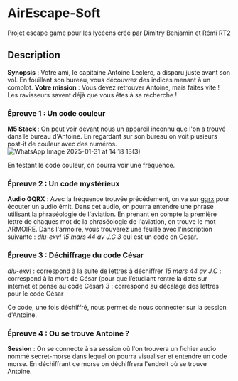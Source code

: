 # AirEscape-Soft
Projet escape game pour les lycéens créé par Dimitry Benjamin et Rémi RT2

## Description 
**Synopsis** : Votre ami, le capitaine Antoine Leclerc, a disparu juste avant son vol. En fouillant son bureau, vous découvrez des indices menant à un complot. 
**Votre mission** : Vous devez retrouver Antoine, mais faites vite ! Les ravisseurs savent déjà que vous êtes à sa recherche ! 

### Épreuve 1 : Un code couleur
**M5 Stack** : On peut voir devant nous un appareil inconnu que l'on a trouvé dans le bureau d'Antoine. En regardant sur son bureau on voit plusieurs post-it de couleur avec des numéros. 
![WhatsApp Image 2025-01-31 at 14 18 13(3)](https://github.com/user-attachments/assets/2e9dbc68-afd6-4bf3-b41b-61b8fb2d34a7)

En testant le code couleur, on pourra voir une fréquence.

### Épreuve 2 : Un code mystérieux
**Audio GQRX** : Avec la fréquence trouvée précédement, on va sur <u>gqrx</u> pour écouter un audio émit. Dans cet audio, on pourra entendre une phrase utilisant la phraséologie de l'aviation. En prenant en compte la première lettre de chaques mot de la phraséologie de l'aviation, on trouve le mot ARMOIRE. Dans l'armoire, vous trouverez une feuille avec l'inscription suivante : *dlu-exv! 15 mars 44 av J.C 3* qui est un code en Cesar.

### Épreuve 3 : Déchiffrage du code César
*dlu-exv!* : correspond à la suite de lettres à déchiffrer
*15 mars 44 av J.C* : correspond à la mort de César (pour que l’étudiant rentre la date sur internet et pense au code César)
*3* : correspond au décalage des lettres pour le code César

Ce code, une fois déchiffré, nous permet de nous connecter sur la session d'Antoine.

### Épreuve 4 : Ou se trouve Antoine ? 
**Session** : On se connecte à sa session où l'on trouvera un fichier audio nommé secret-morse dans lequel on pourra visualiser et entendre un code morse.
En déchiffrant ce morse on déchiffrera l'endroit où se trouve Antoine.

